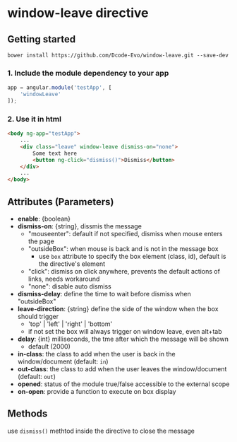 # window-leave directive

## Getting started

```
bower install https://github.com/Dcode-Evo/window-leave.git --save-dev
```

### 1. Include the module dependency to your app

```js
app = angular.module('testApp', [
	'windowLeave'
]);
```

### 2. Use it in html

```html
<body ng-app="testApp">
	...
	<div class="leave" window-leave dismiss-on="none">
		Some text here
		<button ng-click="dismiss()">Dismiss</button>
	</div>
	...
</body>

```

## Attributes (Parameters)
- **enable**: {boolean}
- **dismiss-on**: {string}, dissmis the message
	- "mouseenter": default if not specified, dismiss when mouse enters the page
	- "outsideBox": when mouse is back and is not in the message box
		- use `box` attribute to specify the box element (class, id), default is the directive's element
	- "click": dismiss on click anywhere, prevents the default actions of links, needs workaround
	- "none": disable auto dismiss
- **dismiss-delay**: define the time to wait before dismiss when "outsideBox"
- **leave-direction**: {string} define the side of the window when the box should trigger
	- 'top' | 'left' | 'right' | 'bottom'
	- if not set the box will always trigger on window leave, even alt+tab
- **delay**: {int} milliseconds, the tme after which the message will be shown
	- default (2000)
- **in-class**: the class to add when the user is back in the window/document (default: `in`)
- **out-class**: the class to add when the user leaves the window/document (default: `out`)
- **opened**: status of the module true/false accessible to the external scope
- **on-open**: provide a function to execute on box display

## Methods

use `dismiss()` methtod inside the directive to close the message
